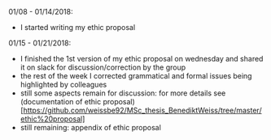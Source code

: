01/08 - 01/14/2018:

- I started writing my ethic proposal

01/15 - 01/21/2018:

- I finished the 1st version of my ethic proposal on wednesday and shared it on slack for discussion/correction by the group
- the rest of the week I corrected grammatical and formal issues being highlighted by colleagues
- still some aspects remain for discussion: for more details see (documentation of ethic proposal)[https://github.com/weissbe92/MSc_thesis_BenediktWeiss/tree/master/ethic%20proposal]
- still remaining: appendix of ethic proposal 
